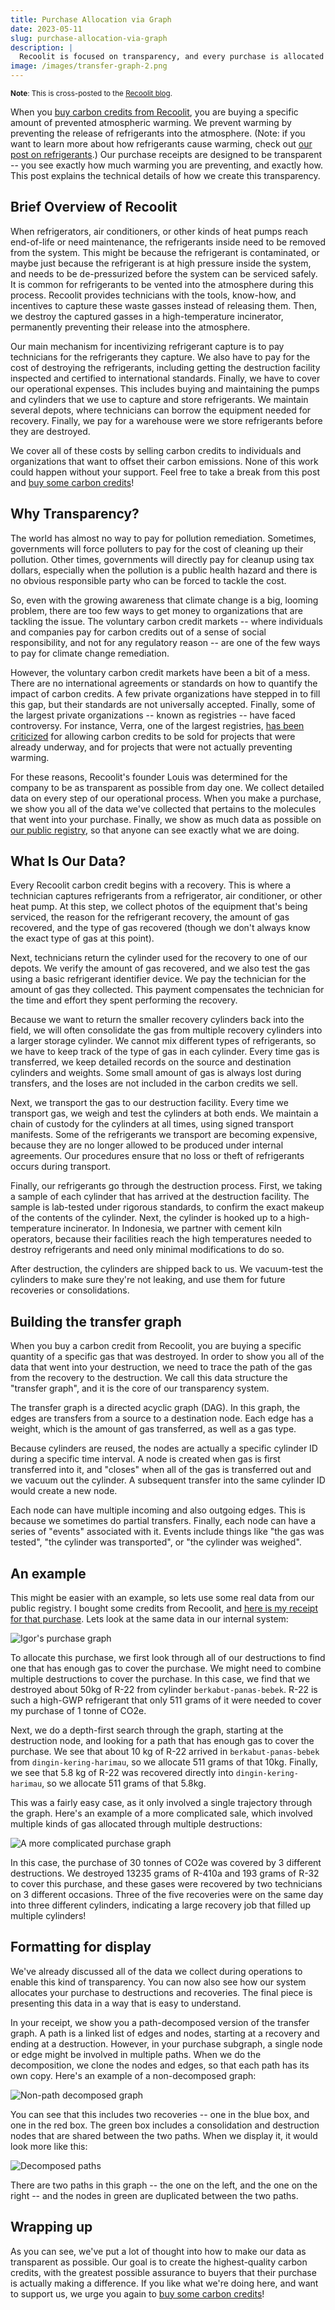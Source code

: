 ```yaml
---
title: Purchase Allocation via Graph
date: 2023-05-11
slug: purchase-allocation-via-graph
description: |
  Recoolit is focused on transparency, and every purchase is allocated to a specific molecules recovered in the field. This post describes how we do that.
image: /images/transfer-graph-2.png
---
```


<small>**Note**: This is cross-posted to the [Recoolit blog](https://www.recoolit.com/blog).</small>

When you [buy carbon credits from Recoolit](https://www.recoolit.com/buy), you are buying a specific amount of prevented atmospheric warming.
We prevent warming by preventing the release of refrigerants into the atmosphere.
(Note: if you want to learn more about how refrigerants cause warming, check out [our post on refrigerants](/posts/refrigerants-what-are-they).)
Our purchase receipts are designed to be transparent -- you see exactly how much warming you are preventing, and exactly how.
This post explains the technical details of how we create this transparency.

## Brief Overview of Recoolit

When refrigerators, air conditioners, or other kinds of heat pumps reach end-of-life or need maintenance, the refrigerants inside need to be removed from the system.
This might be because the refrigerant is contaminated, or maybe just because the refrigerant is at high pressure inside the system, and needs to be de-pressurized before the system can be serviced safely.
It is common for refrigerants to be vented into the atmosphere during this process.
Recoolit provides technicians with the tools, know-how, and incentives to capture these waste gasses instead of releasing them.
Then, we destroy the captured gasses in a high-temperature incinerator, permanently preventing their release into the atmosphere.

Our main mechanism for incentivizing refrigerant capture is to pay technicians for the refrigerants they capture.
We also have to pay for the cost of destroying the refrigerants, including getting the destruction facility inspected and certified to international standards.
Finally, we have to cover our operational expenses.
This includes buying and maintaining the pumps and cylinders that we use to capture and store refrigerants.
We maintain several depots, where technicians can borrow the equipment needed for recovery.
Finally, we pay for a warehouse were we store refrigerants before they are destroyed.

We cover all of these costs by selling carbon credits to individuals and organizations that want to offset their carbon emissions.
None of this work could happen without your support.
Feel free to take a break from this post and [buy some carbon credits](https://www.recoolit.com/buy)!

## Why Transparency?

The world has almost no way to pay for pollution remediation.
Sometimes, governments will force polluters to pay for the cost of cleaning up their pollution.
Other times, governments will directly pay for cleanup using tax dollars, especially when the pollution is a public health hazard and there is no obvious responsible party who can be forced to tackle the cost.

So, even with the growing awareness that climate change is a big, looming problem, there are too few ways to get money to organizations that are tackling the issue.
The voluntary carbon credit markets -- where individuals and companies pay for carbon credits out of a sense of social responsibility, and not for any regulatory reason -- are one of the few ways to pay for climate change remediation.

However, the voluntary carbon credit markets have been a bit of a mess.
There are no international agreements or standards on how to quantify the impact of carbon credits.
A few private organizations have stepped in to fill this gap, but their standards are not universally accepted.
Finally, some of the largest private organizations -- known as registries -- have faced controversy.
For instance, Verra, one of the largest registries, [has been criticized](https://www.theguardian.com/environment/2023/jan/18/revealed-forest-carbon-offsets-biggest-provider-worthless-verra-aoe) for allowing carbon credits to be sold for projects that were already underway, and for projects that were not actually preventing warming.

For these reasons, Recoolit's founder Louis was determined for the company to be as transparent as possible from day one.
We collect detailed data on every step of our operational process.
When you make a purchase, we show you all of the data we've collected that pertains to the molecules that went into your purchase.
Finally, we show as much data as possible on [our public registry](https://registry.recoolit.com/registry), so that anyone can see exactly what we are doing.

## What Is Our Data?

Every Recoolit carbon credit begins with a recovery.
This is where a technician captures refrigerants from a refrigerator, air conditioner, or other heat pump.
At this step, we collect photos of the equipment that's being serviced, the reason for the refrigerant recovery, the amount of gas recovered, and the type of gas recovered (though we don't always know the exact type of gas at this point).

Next, technicians return the cylinder used for the recovery to one of our depots.
We verify the amount of gas recovered, and we also test the gas using a basic refrigerant identifier device.
We pay the technician for the amount of gas they collected.
This payment compensates the technician for the time and effort they spent performing the recovery.

Because we want to return the smaller recovery cylinders back into the field, we will often consolidate the gas from multiple recovery cylinders into a larger storage cylinder.
We cannot mix different types of refrigerants, so we have to keep track of the type of gas in each cylinder.
Every time gas is transferred, we keep detailed records on the source and destination cylinders and weights.
Some small amount of gas is always lost during transfers, and the loses are not included in the carbon credits we sell.

Next, we transport the gas to our destruction facility.
Every time we transport gas, we weigh and test the cylinders at both ends.
We maintain a chain of custody for the cylinders at all times, using signed transport manifests.
Some of the refrigerants we transport are becoming expensive, because they are no longer allowed to be produced under internal agreements.
Our procedures ensure that no loss or theft of refrigerants occurs during transport.

Finally, our refrigerants go through the destruction process.
First, we taking a sample of each cylinder that has arrived at the destruction facility.
The sample is lab-tested under rigorous standards, to confirm the exact makeup of the contents of the cylinder.
Next, the cylinder is hooked up to a high-temperature incinerator.
In Indonesia, we partner with cement kiln operators, because their facilities reach the high temperatures needed to destroy refrigerants and need only minimal modifications to do so.

After destruction, the cylinders are shipped back to us.
We vacuum-test the cylinders to make sure they're not leaking, and use them for future recoveries or consolidations.

## Building the transfer graph

When you buy a carbon credit from Recoolit, you are buying a specific quantity of a specific gas that was destroyed.
In order to show you all of the data that went into your destruction, we need to trace the path of the gas from the recovery to the destruction.
We call this data structure the "transfer graph", and it is the core of our transparency system.

The transfer graph is a directed acyclic graph (DAG).
In this graph, the edges are transfers from a source to a destination node.
Each edge has a weight, which is the amount of gas transferred, as well as a gas type.

Because cylinders are reused, the nodes are actually a specific cylinder ID during a specific time interval.
A node is created when gas is first transferred into it, and "closes" when all of the gas is transferred out and we vacuum out the cylinder.
A subsequent transfer into the same cylinder ID would create a new node.

Each node can have multiple incoming and also outgoing edges.
This is because we sometimes do partial transfers.
Finally, each node can have a series of "events" associated with it.
Events include things like "the gas was tested", "the cylinder was transported", or "the cylinder was weighed".

## An example

This might be easier with an example, so lets use some real data from our public registry.
I bought some credits from Recoolit, and [here is my receipt for that purchase](https://registry.recoolit.com/purchases/f436f5ca-a6fe-49c4-b10c-f4e46cafcb8d).
Lets look at the same data in our internal system:

![Igor's purchase graph](/images/igor-purchase-graph.png)

To allocate this purchase, we first look through all of our destructions to find one that has enough gas to cover the purchase.
We might need to combine multiple destructions to cover the purchase.
In this case, we find that we destroyed about 50kg of R-22 from cylinder `berkabut-panas-bebek`.
R-22 is such a high-GWP refrigerant that only 511 grams of it were needed to cover my purchase of 1 tonne of CO2e.

Next, we do a depth-first search through the graph, starting at the destruction node, and looking for a path that has enough gas to cover the purchase.
We see that about 10 kg of R-22 arrived in `berkabut-panas-bebek` from `dingin-kering-harimau`, so we allocate 511 grams of that 10kg.
Finally, we see that 5.8 kg of R-22 was recovered directly into `dingin-kering-harimau`, so we allocate 511 grams of that 5.8kg.

This was a fairly easy case, as it only involved a single trajectory through the graph.
Here's an example of a more complicated sale, which involved multiple kinds of gas allocated through multiple destructions:

![A more complicated purchase graph](/images/complicated-purchase-graph.png)

In this case, the purchase of 30 tonnes of CO2e was covered by 3 different destructions.
We destroyed 13235 grams of R-410a and 193 grams of R-32 to cover this purchase, and these gases were recovered by two technicians on 3 different occasions.
Three of the five recoveries were on the same day into three different cylinders, indicating a large recovery job that filled up multiple cylinders!

## Formatting for display

We've already discussed all of the data we collect during operations to enable this kind of transparency.
You can now also see how our system allocates your purchase to destructions and recoveries.
The final piece is presenting this data in a way that is easy to understand.

In your receipt, we show you a path-decomposed version of the transfer graph.
A path is a linked list of edges and nodes, starting at a recovery and ending at a destruction.
However, in your purchase subgraph, a single node or edge might be involved in multiple paths.
When we do the decomposition, we clone the nodes and edges, so that each path has its own copy.
Here's an example of a non-decomposed graph:

![Non-path decomposed graph](/images/transfer-path.png)

You can see that this includes two recoveries -- one in the blue box, and one in the red box.
The green box includes a consolidation and destruction nodes that are shared between the two paths.
When we display it, it would look more like this:

![Decomposed paths](/images/transfer-path-decomposed.png)

There are two paths in this graph -- the one on the left, and the one on the right -- and the nodes in green are duplicated between the two paths.

## Wrapping up

As you can see, we've put a lot of thought into how to make our data as transparent as possible.
Our goal is to create the highest-quality carbon credits, with the greatest possible assurance to buyers that their purchase is actually making a difference.
If you like what we're doing here, and want to support us, we urge you again to [buy some carbon credits](https://registry.recoolit.com/buy)!
